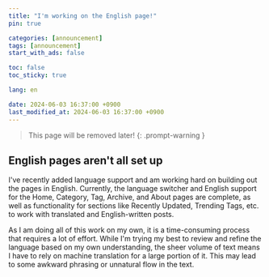 ```yaml
---
title: "I'm working on the English page!"
pin: true

categories: [announcement]
tags: [announcement]
start_with_ads: false

toc: false
toc_sticky: true

lang: en

date: 2024-06-03 16:37:00 +0900
last_modified_at: 2024-06-03 16:37:00 +0900
---
```


> This page will be removed later!
{: .prompt-warning }

## **English pages aren't all set up**

I've recently added language support and am working hard on building out the pages in English. Currently, the language switcher and English support for the Home, Category, Tag, Archive, and About pages are complete, as well as functionality for sections like Recently Updated, Trending Tags, etc. to work with translated and English-written posts.

As I am doing all of this work on my own, it is a time-consuming process that requires a lot of effort. While I'm trying my best to review and refine the language based on my own understanding, the sheer volume of text means I have to rely on machine translation for a large portion of it. This may lead to some awkward phrasing or unnatural flow in the text.